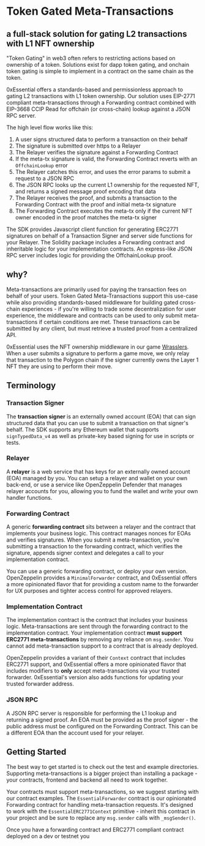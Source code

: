 # Token Gated Meta-Transactions

## a full-stack solution for gating L2 transactions with L1 NFT ownership

"Token Gating" in web3 often refers to restricting actions based on ownership of a token. Solutions exist for dapp token gating, and onchain token gating is simple to implement in a contract on the same chain as the token.

0xEssential offers a standards-based and permissionless approach to gating L2 transactions with L1 token ownership. Our solution uses EIP-2771 compliant meta-transactions through a Forwarding contract combined with EIP-3668 CCIP Read for offchain (or cross-chain) lookup against a JSON RPC server.

The high level flow works like this:

1. A user signs structured data to perform a transaction on their behalf
2. The signature is submitted over https to a Relayer
3. The Relayer verifies the signature against a Forwarding Contract
4. If the meta-tx signature is valid, the Forwarding Contract reverts with an `OffchainLookup` error
5. The Relayer catches this error, and uses the error params to submit a request to a JSON RPC
6. The JSON RPC looks up the current L1 ownership for the requested NFT, and returns a signed message proof encoding that data
7. The Relayer receives the proof, and submits a transaction to the Forwarding Contract with the proof and initial meta-tx signature
8. The Forwarding Contract executes the meta-tx only if the current NFT owner encoded in the proof matches the meta-tx signer

The SDK provides Javascript client function for generating ERC2771 signatures on behalf of a Transaction Signer and server side functions for your Relayer. The Solidity package includes a Forwarding contract and inheritable logic for your implementation contracts. An express-like JSON RPC server includes logic for providing the OffchainLookup proof.

## why?

Meta-transactions are primarily used for paying the transaction fees on behalf of your users. Token Gated Meta-Transactions support this use-case while also providing standards-based middleware for building gated cross-chain experiences - if you're willing to trade some decentralization for user experience, the middleware and contracts can be used to only submit meta-transactions if certain conditions are met. These transactions can be submitted by any client, but must retrieve a trusted proof from a centralized API.

0xEssential uses the NFT ownership middleware in our game [Wrasslers](https://wrasslers.com). When a user submits a signature to perform a game move, we only relay that transaction to the Polygon chain if the signer currently owns the Layer 1 NFT they are using to perform their move.

## Terminology

### Transaction Signer

The **transaction signer** is an externally owned account (EOA) that can sign structured data that you can use to submit a transaction on that signer's behalf. The SDK supports any Ethereum wallet that supports `signTypedData_v4` as well as private-key based signing for use in scripts or tests.

### Relayer

A **relayer** is a web service that has keys for an externally owned account (EOA) managed by you. You can setup a relayer and wallet on your own back-end, or use a service like OpenZeppelin Defender that manages relayer accounts for you, allowing you to fund the wallet and write your own handler functions.

### Forwarding Contract

A generic **forwarding contract** sits between a relayer and the contract that implements your business logic. This contract manages nonces for EOAs and verifies signatures. When you submit a meta-transaction, you're submitting a transaction to the forwarding contract, which verifies the signature, appends signer context and delegates a call to your implementation contract.

You can use a generic forwarding contract, or deploy your own version. OpenZeppelin provides a `MinimalForwarder` contract, and 0xEssential offers a more opinionated flavor that for providing a custom name to the forwarder for UX purposes and tighter access control for approved relayers.

### Implementation Contract

The implementation contract is the contract that includes your business logic. Meta-transactions are sent through the forwarding contract to the implementation contract. Your implementation contract **must support ERC2771 meta-transactions** by removing any reliance on `msg.sender`. You cannot add meta-transaction support to a contract that is already deployed.

OpenZeppelin provides a variant of their `Context` contract that includes ERC2771 support, and 0xEssential offers a more opinionated flavor that includes modifiers to **only** accept meta-transactions via your trusted forwarder. 0xEssential's version also adds functions for updating your trusted forwarder address.

### JSON RPC

A JSON RPC server is responsible for performing the L1 lookup and returning a signed proof. An EOA must be provided as the proof signer - the public address must be configured on the Forwarding Contract. This can be a different EOA than the account used for your relayer.

## Getting Started

The best way to get started is to check out the test and example directories. Supporting meta-transactions is a bigger project than installing a package - your contracts, frontend and backend all need to work together.

Your contracts must support meta-transactions, so we suggest starting with our contract examples. The `EssentialForwarder` contract is our opinionated Forwarding contract for handling meta-transaction requests. It's designed to work with the `EssentialERC2771Context` primitive - inherit this contract in your project and be sure to replace any `msg.sender` calls with `_msgSender()`.

Once you have a forwarding contract and ERC2771 compliant contract deployed on a dev or testnet you 